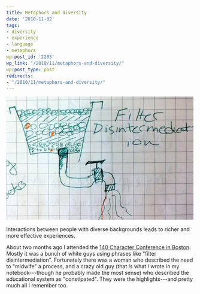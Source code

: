 ```yaml
---
title: Metaphors and diversity
date: '2010-11-02'
tags:
- diversity
- experience
- language
- metaphors
wp:post_id: '2283'
wp_link: "/2010/11/metaphors-and-diversity/"
wp:post_type: post
redirects:
- "/2010/11/metaphors-and-diversity/"
---
```


![](2010-11-02-Metaphors-and-diversity/filter-disintermediation-500x329.jpg "filter-disintermediation")

Interactions between people with diverse backgrounds leads to richer and more effective experiences.

About two months ago I attended the [140 Character Conference in Boston](http://boston2010.140conf.com/schedule). Mostly it was a bunch of white guys using phrases like "filter disintermediation". Fortunately there was a woman who described the need to "midwife" a process, and a crazy old guy (that _is_ what I wrote in my notebook---though he probably made the most sense) who described the educational system as "constipated". They were the highlights---and pretty much all I remember too.
